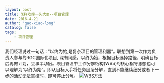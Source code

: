 ```yaml
---
layout: post
title: 怎样吃掉一头大象--项目管理
date: 2016-4-21
author: "gao-xiao-long"
catalog: false
tags:
    - 项目管理
---
```

我们经理说过一句话：“以终为始,是复杂项目的管理利器”。联想到第一次作为负责人参与的RGC国际化项目, 深有同感。以终为始，根据目标选择路径，明确目标后再做计划，会事半功倍。项目管理中工作分解结构(WBS)的核心指导思想也可以理解为“以终为始”。即从目标入手将任务层层分解，直到不能继续细分或者下一步的活动无法掌控时，即可停止分解。
![WBS方法](/img/in_post/eat-elephant1.png)
